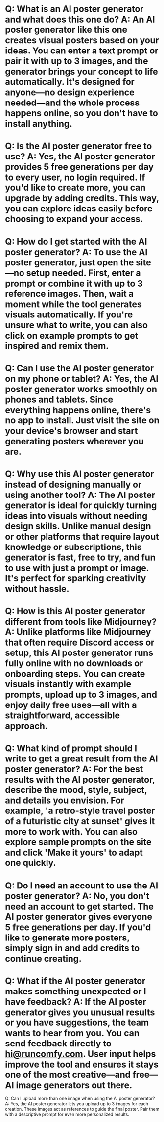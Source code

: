Q:
What is an AI poster generator and what does this one do?
A:
An AI poster generator like this one creates visual posters based on your ideas. You can enter a text prompt or pair it with up to 3 images, and the generator brings your concept to life automatically. It's designed for anyone—no design experience needed—and the whole process happens online, so you don't have to install anything.
===
Q:
Is the AI poster generator free to use?
A:
Yes, the AI poster generator provides 5 free generations per day to every user, no login required. If you'd like to create more, you can upgrade by adding credits. This way, you can explore ideas easily before choosing to expand your access.
===
Q:
How do I get started with the AI poster generator?
A:
To use the AI poster generator, just open the site—no setup needed. First, enter a prompt or combine it with up to 3 reference images. Then, wait a moment while the tool generates visuals automatically. If you're unsure what to write, you can also click on example prompts to get inspired and remix them.
===
Q:
Can I use the AI poster generator on my phone or tablet?
A:
Yes, the AI poster generator works smoothly on phones and tablets. Since everything happens online, there's no app to install. Just visit the site on your device's browser and start generating posters wherever you are.
===
Q:
Why use this AI poster generator instead of designing manually or using another tool?
A:
The AI poster generator is ideal for quickly turning ideas into visuals without needing design skills. Unlike manual design or other platforms that require layout knowledge or subscriptions, this generator is fast, free to try, and fun to use with just a prompt or image. It's perfect for sparking creativity without hassle.
===
Q:
How is this AI poster generator different from tools like Midjourney?
A:
Unlike platforms like Midjourney that often require Discord access or setup, this AI poster generator runs fully online with no downloads or onboarding steps. You can create visuals instantly with example prompts, upload up to 3 images, and enjoy daily free uses—all with a straightforward, accessible approach.
===
Q:
What kind of prompt should I write to get a great result from the AI poster generator?
A:
For the best results with the AI poster generator, describe the mood, style, subject, and details you envision. For example, 'a retro-style travel poster of a futuristic city at sunset' gives it more to work with. You can also explore sample prompts on the site and click 'Make it yours' to adapt one quickly.
===
Q:
Do I need an account to use the AI poster generator?
A:
No, you don't need an account to get started. The AI poster generator gives everyone 5 free generations per day. If you'd like to generate more posters, simply sign in and add credits to continue creating.
===
Q:
What if the AI poster generator makes something unexpected or I have feedback?
A:
If the AI poster generator gives you unusual results or you have suggestions, the team wants to hear from you. You can send feedback directly to hi@runcomfy.com. User input helps improve the tool and ensures it stays one of the most creative—and free—AI image generators out there.
===
Q:
Can I upload more than one image when using the AI poster generator?
A:
Yes, the AI poster generator lets you upload up to 3 images for each creation. These images act as references to guide the final poster. Pair them with a descriptive prompt for even more personalized results.